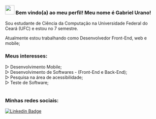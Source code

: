 ### <img src="https://media.giphy.com/media/hvRJCLFzcasrR4ia7z/giphy.gif" width="30px"> Bem vindo(a) ao meu perfil! Meu nome é Gabriel Urano!

Sou estudante de Ciência da Computação na Universidade Federal do Ceará (UFC) e estou no 7 semestre.

Atualmente estou trabalhando como Desenvolvedor Front-End, web e mobile;

### Meus interesses:
▷ Desenvolvimento Mobile;<br>
▷ Desenvolvimento de Softwares - (Front-End e Back-End);<br>
▷ Pesquisa na área de acessibilidade;<br>
▷ Teste de Software;<br><br>

### Minhas redes sociais:

[![Linkedin Badge](https://img.shields.io/badge/-LinkedIn-blue?style=flat-square&logo=Linkedin&logoColor=white&link=https://www.linkedin.com/in/harshkumarkhatri/)](https://www.linkedin.com/in/gabriel-urano-70348a181/)
